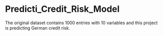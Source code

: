# Predicti_Credit_Risk_Model
The original dataset contains 1000 entries with 10 variables and this project is predicting German credit risk. 
